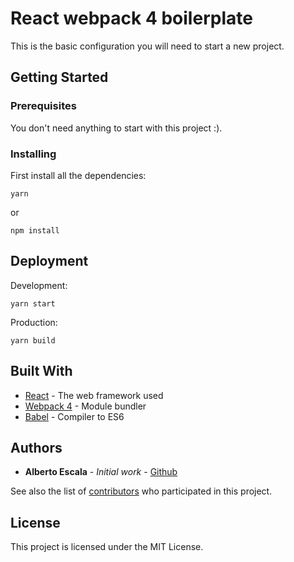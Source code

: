 # React webpack 4 boilerplate

This is the basic configuration you will need to start a new project.

## Getting Started

### Prerequisites

You don't need anything to start with this project :).

### Installing

First install all the dependencies:

```
yarn
```
or
```
npm install
```

## Deployment

Development:
```
yarn start
```

Production:
```
yarn build
```

## Built With

* [React](https://reactjs.org/) - The web framework used
* [Webpack 4](https://webpack.js.org/) - Module bundler
* [Babel](https://rometools.github.io/rome/) - Compiler to ES6

## Authors

* **Alberto Escala** - *Initial work* - [Github](https://github.com/albertoescala)

See also the list of [contributors](https://github.com/your/project/contributors) who participated in this project.

## License

This project is licensed under the MIT License.
